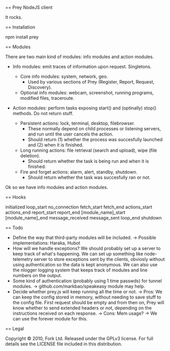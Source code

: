 == Prey NodeJS client

It rocks.

== Installation

npm install prey

== Modules

There are two main kind of modules: info modules and action modules.

- Info modules: emit traces of information upon request. Singletons.
  - Core info modules: system, network, geo. 
    - Used by various sections of Prey (Register, Report, Request, Discovery).
  - Optional info modules: webcam, screenshot, running programs, modified files, traceroute.

- Action modules: perform tasks exposing start() and (optinally) stop() methods. Do not return stuff.
  - Persistent actions: lock, terminal, desktop, filebrowser.
    - These normally depend on child processes or listening servers, and run until the user cancels the action.
    - Should return (1) whether the process was succesfully launched and (2) when it is finished.
  - Long running actions: file retrieval (search and upload), wipe (file deletion).
    - Should return whether the task is being run and when it is finished.
  - Fire and forget actions: alarm, alert, standby, shutdown.
    - Should return whether the task was succesfully ran or not.

Ok so we have info modules and action modules.

== Hooks

initialized
loop_start
no_connection
fetch_start
fetch_end
actions_start
actions_end
report_start
report_end
[module_name]_start
[module_name]_end
message_received
message_sent
loop_end
shutdown

== Todo

- Define the way that third-party modules will be included.
 -> Possible implementations: Haraka, Hubot
- How will we handle exceptions? We should probably set up a server
  to keep track of what's happening. We can set up something like
  node-telemetry server to store exceptions sent by the clients, obviosly
  without using authentication so the data is kept anonymous.
  We can also use the nlogger logging system that keeps track of modules
  and line numbers on the output.
- Some kind of authentication (probably using 1 time passwds) for tunnel modules.
 -> github.com/markbao/speakeasy module may help.
- Decide whether prey.js will keep running all the time or not.
 -> Pros: We can keep the config stored in memory, without needing to
    save stuff to the config file. First request should be empty and
    from then on, Prey will know whether to send extended headers or not,
    depending on the instructions received on each response.
 -> Cons: Mem usage?
 -> We can use the forever module for this.


== Legal

Copyright © 2010, Fork Ltd.
Released under the GPLv3 license.
For full details see the LICENSE file included in this distribution.
